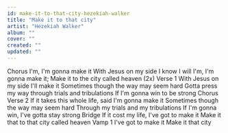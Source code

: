```yaml
---
id: make-it-to-that-city-hezekiah-walker
title: "Make it to that city"
artist: "Hezekiah Walker"
album: ""
cover: ""
created: ""
updated: ""
---
```


Chorus
I'm, I'm gonna make it
With Jesus on my side I know I will
I'm, I'm gonna make it;
Make it to the city called heaven (2x)
Verse 1
With Jesus on my side I'll make it
Sometimes though the way may seem hard
Gotta press my way through trials and tribulations
If I'm gonna win to be strong
Chorus
Verse 2
If it takes this whole life, said I'm gonna make it
Sometimes though the way may seem hard
Through my trials and my tribulations
If I'm gonna win, I've gotta stay strong
Bridge
If it cost my life, I've got to make it
Make it that to that city called heaven
Vamp 1
I've got to make it
Make it that city